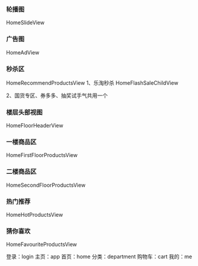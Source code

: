 
### 轮播图
HomeSlideView

### 广告图
HomeAdView

### 秒杀区
HomeRecommendProductsView
1、乐淘秒杀
HomeFlashSaleChildView

2、国货专区、券多多、抽奖试手气共用一个

### 楼层头部视图
HomeFloorHeaderView

### 一楼商品区
HomeFirstFloorProductsView

### 二楼商品区
HomeSecondFloorProductsView

### 热门推荐
HomeHotProductsView

### 猜你喜欢  
HomeFavouriteProductsView

登录：login
主页：app
首页：home
分类：department
购物车：cart
我的：me
